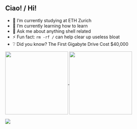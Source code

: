 ## Ciao! / Hi!

<!--
**bs10x/bs10x** is a ✨ _special_ ✨ repository because its `README.md` (this file) appears on your GitHub profile.

-->
- 🔭 I’m currently studying at ETH Zurich
- 🌱 I’m currently learning how to learn
- 💬 Ask me about anything shell related
- ⚡ Fun fact: `rm -rf /` can help clear up useless bloat
- ❔ Did you know? The First Gigabyte Drive Cost $40,000



<a href="https://github.com/anuraghazra/github-readme-stats">
  <img height=200 align="center" src="https://github-readme-stats.vercel.app/api?username=bs10x&show_icons=true&show=prs_merged" />
</a>
<a href="https://github.com/anuraghazra/convoychat">
  <img height=200 align="center" src="https://github-readme-stats.vercel.app/api/top-langs?username=bs10x&hide=javascript&layout=compact&langs_count=8&card_width=320" />
</a>

![](https://github-profile-summary-cards.vercel.app/api/cards/profile-details?username=bs10x&theme=github)
